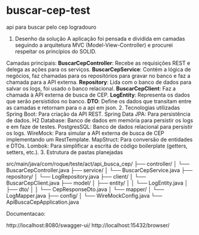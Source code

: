 # buscar-cep-test
api para buscar pelo cep logradouro
1. Desenho da solução
A aplicação foi pensada e dividida em camadas seguindo a arquitetura MVC (Model-View-Controller) e procurei respeitar
os princípios do SOLID.

Camadas principais:
**BuscarCepController**: Recebe as requisições REST e delega as ações para os serviços.
**BuscarCepService**: Contém a lógica de negócios, faz chamadas para os repositórios para gravar no banco e faz a chamada para a API externa.
**Repository**: Lida com o banco de dados para salvar os logs, foi usado o banco relacional.
**BuscarCepClient**: Faz a chamada à API externa de busca de CEP.
**LogEntity**: Representa os dados que serão persistidos no banco.
**DTO**: Define os dados que transitam entre as camadas e retornam para o a api em json.
2. Tecnologias utilizadas
Spring Boot: Para criação da API REST.
Spring Data JPA: Para persistência de dados.
H2 Database: Banco de dados em memória para persistir os logs e em faze de testes.
PostgresSQL: Banco de dados relacional para persistir os logs.
WireMock: Para simular a API externa de busca de CEP implementando um RestTemplate.
MapStruct: Para conversão de entidades e DTOs.
Lombok: Para simplificar a escrita de código boilerplate (getters, setters, etc.).
3. Estrutura de pastas planejadas

src/main/java/com/roque/teste/act/api_busca_cep/
├── controller/
│   └── BuscarCepController.java
├── service/
│   └── BuscarCepService.java
├── repository/
│   └── LogRepository.java
├── client/
│   └── BuscarCepClient.java
├── model/
│   ├── entity/
│   │   └── LogEntity.java
│   ├── dto/
│   │   └── CepResponseDto.java
│   └── mapper/
│       └── LogMapper.java
├── config/
│   └── WireMockConfig.java
└── ApiBuscaCepApplication.java

Documentacao:

http://localhost:8080/swagger-ui/
http://localhost:15432/browser/
